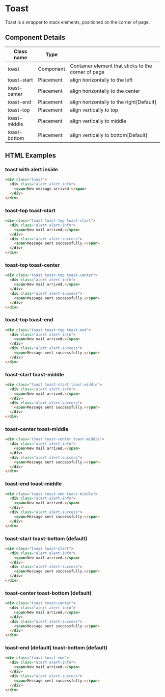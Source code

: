 # Toast

Toast is a wrapper to stack elements, positioned on the corner of page.

## Component Details

| Class name | Type |  |
| --- | --- | --- |
| toast | Component | Container element that sticks to the corner of page |
| toast-start | Placement | align horizontally to the left |
| toast-center | Placement | align horizontally to the center |
| toast-end | Placement | align horizontally to the right[Default] |
| toast-top | Placement | align vertically to top |
| toast-middle | Placement | align vertically to middle |
| toast-bottom | Placement | align vertically to bottom[Default] |

## HTML Examples

### toast with alert inside

```html
<div class="toast">
  <div class="alert alert-info">
    <span>New message arrived.</span>
  </div>
</div>
```

### toast-top toast-start

```html
<div class="toast toast-top toast-start">
  <div class="alert alert-info">
    <span>New mail arrived.</span>
  </div>
  <div class="alert alert-success">
    <span>Message sent successfully.</span>
  </div>
</div>
```

### toast-top toast-center

```html
<div class="toast toast-top toast-center">
  <div class="alert alert-info">
    <span>New mail arrived.</span>
  </div>
  <div class="alert alert-success">
    <span>Message sent successfully.</span>
  </div>
</div>
```

### toast-top toast-end

```html
<div class="toast toast-top toast-end">
  <div class="alert alert-info">
    <span>New mail arrived.</span>
  </div>
  <div class="alert alert-success">
    <span>Message sent successfully.</span>
  </div>
</div>
```

### toast-start toast-middle

```html
<div class="toast toast-start toast-middle">
  <div class="alert alert-info">
    <span>New mail arrived.</span>
  </div>
  <div class="alert alert-success">
    <span>Message sent successfully.</span>
  </div>
</div>
```

### toast-center toast-middle

```html
<div class="toast toast-center toast-middle">
  <div class="alert alert-info">
    <span>New mail arrived.</span>
  </div>
  <div class="alert alert-success">
    <span>Message sent successfully.</span>
  </div>
</div>
```

### toast-end toast-middle

```html
<div class="toast toast-end toast-middle">
  <div class="alert alert-info">
    <span>New mail arrived.</span>
  </div>
  <div class="alert alert-success">
    <span>Message sent successfully.</span>
  </div>
</div>
```

### toast-start toast-bottom (default)

```html
<div class="toast toast-start">
  <div class="alert alert-info">
    <span>New mail arrived.</span>
  </div>
  <div class="alert alert-success">
    <span>Message sent successfully.</span>
  </div>
</div>
```

### toast-center toast-bottom (default)

```html
<div class="toast toast-center">
  <div class="alert alert-info">
    <span>New mail arrived.</span>
  </div>
  <div class="alert alert-success">
    <span>Message sent successfully.</span>
  </div>
</div>
```

### toast-end (default) toast-bottom (default)

```html
<div class="toast toast-end">
  <div class="alert alert-info">
    <span>New mail arrived.</span>
  </div>
  <div class="alert alert-success">
    <span>Message sent successfully.</span>
  </div>
</div>
```

